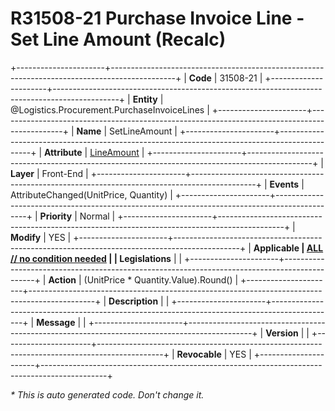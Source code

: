 ﻿---
erp.type: front-end-business-rule
erp.entity: Logistics.Procurement.PurchaseInvoiceLines
---

# R31508-21 Purchase Invoice Line - Set Line Amount (Recalc)
+----------------------+----------------------------------------------------------------------------------------------+
| **Code**             | 31508-21                                                                                     |
+----------------------+----------------------------------------------------------------------------------------------+
| **Entity**           | @Logistics.Procurement.PurchaseInvoiceLines                                                  |
+----------------------+----------------------------------------------------------------------------------------------+
| **Name**             | SetLineAmount                                                                                |
+----------------------+----------------------------------------------------------------------------------------------+
| **Attribute**        | [LineAmount](../entities/Logistics.Procurement.PurchaseInvoiceLines.md#lineamount)           |
+----------------------+----------------------------------------------------------------------------------------------+
| **Layer**            | Front-End                                                                                    |
+----------------------+----------------------------------------------------------------------------------------------+
| **Events**           | AttributeChanged(UnitPrice, Quantity)                                                        |
+----------------------+----------------------------------------------------------------------------------------------+
| **Priority**         | Normal                                                                                       |
+----------------------+----------------------------------------------------------------------------------------------+
| **Modify**           | YES                                                                                          |
+----------------------+----------------------------------------------------------------------------------------------+
| **Applicable         | [ALL // no condition needed](xref:applicable-legislations)                                   |
| Legislations**       |                                                                                              |
+----------------------+----------------------------------------------------------------------------------------------+
| **Action**           | (UnitPrice * Quantity.Value).Round()                                                         |
+----------------------+----------------------------------------------------------------------------------------------+
| **Description**      |                                                                                              |
+----------------------+----------------------------------------------------------------------------------------------+
| **Message**          |                                                                                              |
+----------------------+----------------------------------------------------------------------------------------------+
| **Version**          |                                                                                              |
+----------------------+----------------------------------------------------------------------------------------------+
| **Revocable**        | YES                                                                                          |
+----------------------+----------------------------------------------------------------------------------------------+

*\* This is auto generated code. Don't change it.*
